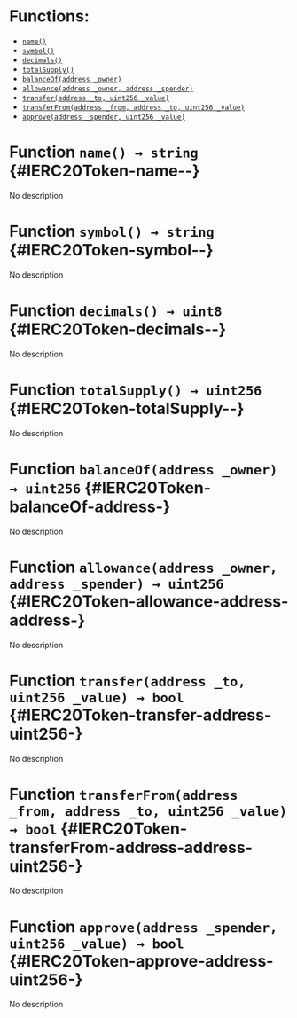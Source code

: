 

# Functions:
- [`name()`](#IERC20Token-name--)
- [`symbol()`](#IERC20Token-symbol--)
- [`decimals()`](#IERC20Token-decimals--)
- [`totalSupply()`](#IERC20Token-totalSupply--)
- [`balanceOf(address _owner)`](#IERC20Token-balanceOf-address-)
- [`allowance(address _owner, address _spender)`](#IERC20Token-allowance-address-address-)
- [`transfer(address _to, uint256 _value)`](#IERC20Token-transfer-address-uint256-)
- [`transferFrom(address _from, address _to, uint256 _value)`](#IERC20Token-transferFrom-address-address-uint256-)
- [`approve(address _spender, uint256 _value)`](#IERC20Token-approve-address-uint256-)


# Function `name() → string` {#IERC20Token-name--}
No description
# Function `symbol() → string` {#IERC20Token-symbol--}
No description
# Function `decimals() → uint8` {#IERC20Token-decimals--}
No description
# Function `totalSupply() → uint256` {#IERC20Token-totalSupply--}
No description
# Function `balanceOf(address _owner) → uint256` {#IERC20Token-balanceOf-address-}
No description
# Function `allowance(address _owner, address _spender) → uint256` {#IERC20Token-allowance-address-address-}
No description
# Function `transfer(address _to, uint256 _value) → bool` {#IERC20Token-transfer-address-uint256-}
No description
# Function `transferFrom(address _from, address _to, uint256 _value) → bool` {#IERC20Token-transferFrom-address-address-uint256-}
No description
# Function `approve(address _spender, uint256 _value) → bool` {#IERC20Token-approve-address-uint256-}
No description

